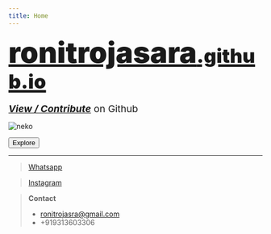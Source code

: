 ```yaml
---
title: Home
---
```

<h1 style="font-size:6vw !important;font-weight: 1000 !important;margin-top: 0px !important;margin-bottom: 0px !important;"><a href="https://ronitrojasara.github.io/">ronitrojasara<span style="font-size: 4vw;">.github.io</span></a></h1>

<p style="margin-bottom: 0px;font-size:2vw"><a href="https://github.com/ronitrojasara/ronitrojasara.github.io"><em><strong>View / Contribute</strong></em></a> on Github</p>

![neko](https://ronitrojasara.github.io/webmage.svg)

<!-- ### [Explore](https://ronitrojasara.github.io/posts/) -->
<form>
 <a href="https://ronitrojasara.github.io/pages/"><input type="button" value="Explore"></a>
</form>

___

> [Whatsapp](https://wa.me/+919313603306)

> [Instagram](https://www.instagram.com/_8023672/)

> **Contact**
> - ronitrojasra@gmail.com
> - +919313603306
